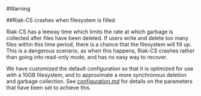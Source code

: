 #Warning

##Riak-CS crashes when filesystem is filled

Riak-CS has a leeway time which limits the rate at which garbage is collected after files have been deleted. If users write and delete too many files within this time period, there is a chance that the filesystem will fill up. This is a dangerous scenario, as when this happens, Riak-CS crashes rather than going into read-only mode, and has no easy way to recover.

We have customized the default configuration so that it is optimized for use with a 10GB filesystem, and to approximate a more synchronous deletion and garbage collection. See [configuration.md](configuration.md) for details on the parameters that have been set to achieve this.
